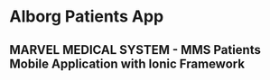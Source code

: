# Alborg Patients App
## MARVEL MEDICAL SYSTEM - MMS Patients Mobile Application with Ionic Framework
